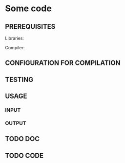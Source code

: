 # Some code #

## PREREQUISITES ##

Libraries:

Compiler:


## CONFIGURATION FOR COMPILATION ##



## TESTING ##


## USAGE ##

### INPUT  ###

### OUTPUT ###

## TODO DOC ##


## TODO CODE ##
